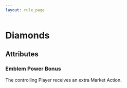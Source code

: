 ```yaml
---
layout: rule_page
---
```


# Diamonds

## Attributes

### Emblem Power Bonus

The controlling Player receives an extra Market Action.
